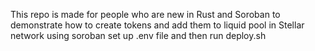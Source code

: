 This repo is made for people who are new in Rust and Soroban to demonstrate how to create tokens and add them to liquid pool in Stellar network using soroban
set up .env file and then run deploy.sh
